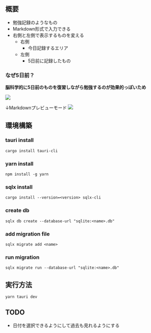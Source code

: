 ## 概要
- 勉強記録のようなもの
- Markdown形式で入力できる
- 右側と左側で表示するものを変える
  - 右側
    - 今日記録するエリア
  - 左側
    - 5日前に記録したもの

### なぜ5日前？
**脳科学的に5日前のものを復習しながら勉強するのが効果的っぽいため**

![](https://user-images.githubusercontent.com/50039010/226815292-cf15662b-d1c0-4642-a742-d3c97f15e3ea.png)

↓Markdownプレビューモード
![](https://user-images.githubusercontent.com/50039010/226815465-737dfe9d-f8f0-4fd1-bfa7-aed268479465.png)

## 環境構築
### tauri install
```cargo install tauri-cli```

### yarn install
```npm install -g yarn```

### sqlx install
```cargo install --version=<version> sqlx-cli```

### create db
```sqlx db create --database-url "sqlite:<name>.db"```

### add migration file
```sqlx migrate add <name>```

### run migration
```sqlx migrate run --database-url "sqlite:<name>.db"```

## 実行方法
```yarn tauri dev```

## TODO
- 日付を選択できるようにして過去も見れるようにする